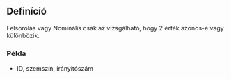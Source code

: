## Definíció
Felsorolás vagy Nominális csak az vizsgálható, hogy 2 érték azonos-e vagy különbözik.

### Példa
-  ID, szemszín, irányítószám